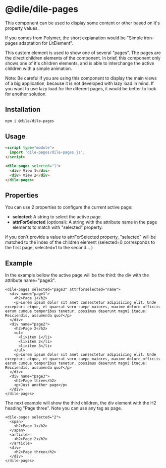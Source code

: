 # @dile/dile-pages

This component can be used to display some content or other based on it's property values.

If you comes from Polymer, the short explanation would be "Simple iron-pages adaptation for LitElement".

This custom element is used to show one of several "pages". The pages are the direct children elements of the component. In brief, this component only shows one of it's children elements, and is able to interchange the active children with a simple animation.

Note: Be careful if you are using this component to display the main views of a big application, because it is not developed with lazy load in mind. If you want to use lazy load for the diferent pages, it would be better to look for another solution.

## Installation
```bash
npm i @dile/dile-pages
```

## Usage
```html
<script type="module">
  import 'dile-pages/dile-pages.js';
</script>

<dile-pages selected="1">
  <div> View 1</div>
  <div> View 2</div>
</dile-pages>
```

## Properties

You can use 2 properties to configure the current active page:

- **selected**: A string to select the active page.
- **attrForSelected** (optional): A string with the attribute name in the page elements to match with "selected" property.

If you don't provide a value to attrForSelected property, "selected" will be matched to the index of the children element (selected=0 corresponds to the first page, selected=1 to the second... )

## Example

In the example bellow the active page will be the third: the div with the attribute name="page3".

```
<dile-pages selected="page3" attrforselected="name">
  <div name="page1">
    <h2>Page 1</h2>
    <p>Lorem ipsum dolor sit amet consectetur adipisicing elit. Unde excepturi atque, et quaerat vero saepe maiores, maxime dolore officiis earum cumque temporibus tenetur, possimus deserunt magni itaque! Reiciendis, assumenda quo?</p>
  </div>
  <div name="page2">
    <h2>Page 2</h2>
    <ul>
      <li>item 1</li>
      <li>item 2</li>
      <li>item 3</li>
    </ul>
    <p>Lorem ipsum dolor sit amet consectetur adipisicing elit. Unde excepturi atque, et quaerat vero saepe maiores, maxime dolore officiis earum cumque temporibus tenetur, possimus deserunt magni itaque! Reiciendis, assumenda quo?</p>
  </div>
  <div name="page3">
    <h2>Page three</h2>
    <p>Just another page</p>
  </div>
</dile-pages>
```

The next example will show the third children, the div element with the H2 heading "Page three". Note you can use any tag as page.

```
<dile-pages selected="2">
  <span>
    <h2>Page 1</h2>
  </span>
  <article>
    <h2>Page 2</h2>
  </article>
  <div>
    <h2>Page three</h2>
  </div>
</dile-pages>
```